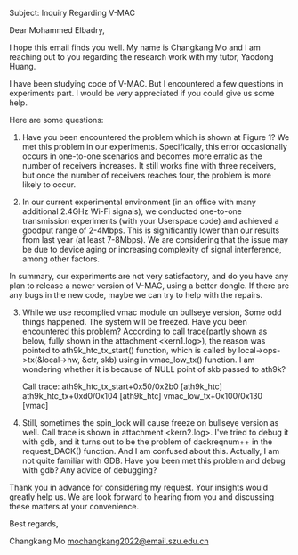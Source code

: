 Subject: Inquiry Regarding V-MAC

Dear Mohammed Elbadry,

I hope this email finds you well. My name is Changkang Mo and I am reaching out to you regarding the research work with my tutor, Yaodong Huang.

I have been studying code of V-MAC. But I encountered a few questions in experiments part. I would be very appreciated if you could give us some help.

Here are some questions:

1. Have you been encountered the problem which is shown at Figure 1? We met this problem in our experiments. Specifically, this error occasionally occurs in one-to-one scenarios and becomes more erratic as the number of receivers increases. It still works fine with three receivers, but once the number of receivers reaches four, the problem is more likely to occur.

2. In our current experimental environment (in an office with many additional 2.4GHz Wi-Fi signals), we conducted one-to-one transmission experiments (with your Userspace code) and achieved a goodput range of 2-4Mbps. This is significantly lower than our results from last year (at least 7-8Mbps). We are considering that the issue may be due to device aging or increasing complexity of signal interference, among other factors. 

  In summary, our experiments are not very satisfactory, and do you have any plan to release a newer version of V-MAC, using a better dongle. If there are any bugs in the new code, maybe we can try to help with the repairs.

3. While we use recomplied vmac module on bullseye version, Some odd things happened. The system will be freezed. Have you been encountered this problem? According to call trace(partly shown as below, fully shown in the attachment <kern1.log>), the reason was pointed to ath9k_htc_tx_start() function, which is called by local->ops->tx(&local->hw, &ctr, skb) using in vmac_low_tx() function. I am wondering whether it is because of NULL point of skb passed to ath9k?

   Call trace:
    ath9k_htc_tx_start+0x50/0x2b0 [ath9k_htc]
    ath9k_htc_tx+0xd0/0x104 [ath9k_htc]
    vmac_low_tx+0x100/0x130 [vmac]

4. Still, sometimes the spin_lock will cause freeze  on bullseye version as well. Call trace is shown in attachment <kern2.log>. I've tried to debug it with gdb, and it turns out to be the problem of dackreqnum++ in the request_DACK() function. And I am confused about this. Actually, I am not quite familiar with GDB. Have you been met this problem and debug with gdb? Any advice of debugging?

   

Thank you in advance for considering my request. Your insights would greatly help us. We are look forward to hearing from you and discussing these matters at your convenience.

Best regards,

Changkang Mo
mochangkang2022@email.szu.edu.cn